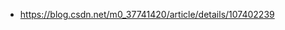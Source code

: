 














































- https://blog.csdn.net/m0_37741420/article/details/107402239



















